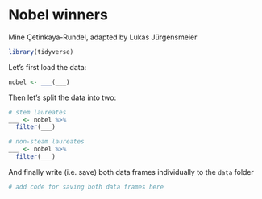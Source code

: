 Nobel winners
================
Mine Çetinkaya-Rundel, adapted by Lukas Jürgensmeier

``` r
library(tidyverse)
```

Let’s first load the data:

``` r
nobel <- ___(___)
```

Then let’s split the data into two:

``` r
# stem laureates
___ <- nobel %>%
  filter(___)

# non-steam laureates
___ <- nobel %>%
  filter(___)
```

And finally write (i.e. save) both data frames individually to the
`data` folder

``` r
# add code for saving both data frames here
```

